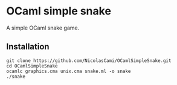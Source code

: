 # OCaml simple snake

A simple OCaml snake game.

## Installation

```shell
git clone https://github.com/NicolasCami/OCamlSimpleSnake.git
cd OCamlSimpleSnake
ocamlc graphics.cma unix.cma snake.ml -o snake
./snake
```
